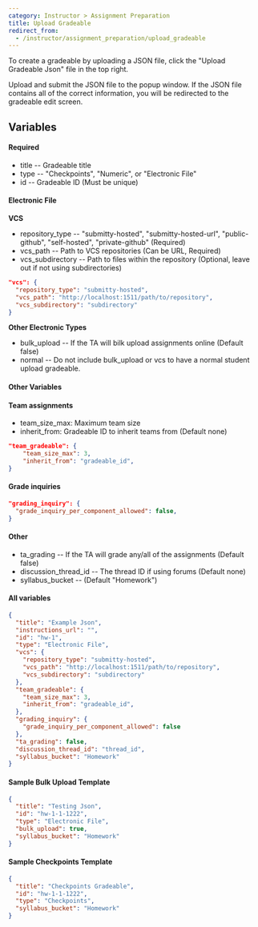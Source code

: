 ```yaml
---
category: Instructor > Assignment Preparation
title: Upload Gradeable
redirect_from:
  - /instructor/assignment_preparation/upload_gradeable
---
```

To create a gradeable by uploading a JSON file, click the "Upload Gradeable Json" file in the top right. 

Upload and submit the JSON file to the popup window. If the JSON file contains all of the correct information, you will be
redirected to the gradeable edit screen. 
## Variables
#### __Required__
* title -- Gradeable title 
* type -- "Checkpoints", "Numeric", or "Electronic File"
* id -- Gradeable ID (Must be unique)

#### Electronic File
__VCS__
* repository_type -- "submitty-hosted", "submitty-hosted-url", "public-github", "self-hosted", "private-github" (Required)
* vcs_path -- Path to VCS repositories (Can be URL, Required)
* vcs_subdirectory -- Path to files within the repository (Optional, leave out if not using subdirectories)

```json
"vcs": {
  "repository_type": "submitty-hosted",
  "vcs_path": "http://localhost:1511/path/to/repository",
  "vcs_subdirectory": "subdirectory"
}
```

__Other Electronic Types__
* bulk_upload -- If the TA will bilk upload assignments online (Default false)
* normal -- Do not include bulk_upload or vcs to have a normal student upload gradeable.

#### Other Variables

#### Team assignments
 * team_size_max: Maximum team size
 * inherit_from: Gradeable ID to inherit teams from (Default none)

```json
"team_gradeable": {
    "team_size_max": 3,
    "inherit_from": "gradeable_id",
}
```
#### Grade inquiries
```json
"grading_inquiry": {
  "grade_inquiry_per_component_allowed": false,
}
```
#### Other
* ta_grading -- If the TA will grade any/all of the assignments (Default false)
* discussion_thread_id -- The thread ID if using forums (Default none)
* syllabus_bucket -- (Default "Homework")
#### All variables
```json
{
  "title": "Example Json",
  "instructions_url": "",
  "id": "hw-1",
  "type": "Electronic File",
  "vcs": {
    "repository_type": "submitty-hosted",
    "vcs_path": "http://localhost:1511/path/to/repository",
    "vcs_subdirectory": "subdirectory"
  },
  "team_gradeable": {
    "team_size_max": 3,
    "inherit_from": "gradeable_id",
  },
  "grading_inquiry": {
    "grade_inquiry_per_component_allowed": false
  },
  "ta_grading": false,
  "discussion_thread_id": "thread_id",
  "syllabus_bucket": "Homework"
}
```
#### Sample Bulk Upload Template
```json
{
  "title": "Testing Json",
  "id": "hw-1-1-1222",
  "type": "Electronic File",
  "bulk_upload": true,
  "syllabus_bucket": "Homework"
}
```
#### Sample Checkpoints Template
```json
{
  "title": "Checkpoints Gradeable",
  "id": "hw-1-1-1222",
  "type": "Checkpoints",
  "syllabus_bucket": "Homework"
}
```